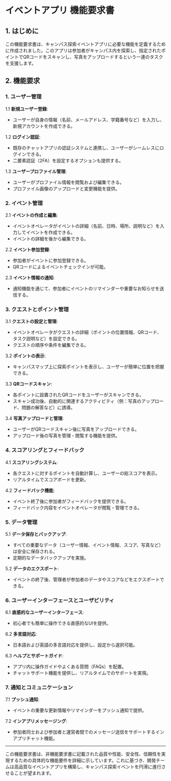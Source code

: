 # イベントアプリ 機能要求書

## 1. はじめに
この機能要求書は、キャンパス探索イベントアプリに必要な機能を定義するために作成されました。このアプリは参加者がキャンパス内を探索し、指定されたポイントでQRコードをスキャンし、写真をアップロードするという一連のタスクを支援します。

## 2. 機能要求

### 1. ユーザー管理

1.1 **新規ユーザー登録**:
- ユーザーが自身の情報（名前、メールアドレス、学籍番号など）を入力し、新規アカウントを作成できる。

1.2 **ログイン認証**:
- 既存のチャットアプリの認証システムと連携し、ユーザーがシームレスにログインできる。
- 二要素認証（2FA）を設定するオプションも提供する。

1.3 **ユーザープロファイル管理**:
- ユーザーがプロファイル情報を閲覧および編集できる。
- プロファイル画像のアップロードと変更機能を提供。

### 2. イベント管理

2.1 **イベントの作成と編集**:
- イベントオペレータがイベントの詳細（名前、日時、場所、説明など）を入力してイベントを作成できる。
- イベントの詳細を後から編集できる。

2.2 **イベント参加登録**:
- 参加者がイベントに参加登録できる。
- QRコードによるイベントチェックインが可能。

2.3 **イベント情報の通知**:
- 通知機能を通じて、参加者にイベントのリマインダーや重要なお知らせを送信する。

### 3. クエストとポイント管理

3.1 **クエストの設定と管理**:
- イベントオペレータがクエストの詳細（ポイントの位置情報、QRコード、タスク説明など）を設定できる。
- クエストの順序や条件を編集できる。

3.2 **ポイントの表示**:
- キャンパスマップ上に探索ポイントを表示し、ユーザーが簡単に位置を把握できる。

3.3 **QRコードスキャン**:
- 各ポイントに設置されたQRコードをユーザーがスキャンできる。
- スキャン成功後、自動的に関連するアクティビティ（例：写真のアップロード、問題の解答など）に誘導。

3.4 **写真アップロードと管理**:
- ユーザーがQRコードスキャン後に写真をアップロードできる。
- アップロード後の写真を管理・閲覧する機能を提供。

### 4. スコアリングとフィードバック

4.1 **スコアリングシステム**:
- 各クエストに対するポイントを自動計算し、ユーザーの総スコアを表示。
- リアルタイムでスコアボードを更新。

4.2 **フィードバック機能**:
- イベント終了後に参加者がフィードバックを提供できる。
- フィードバック内容をイベントオペレータが閲覧・管理できる。

### 5. データ管理

5.1 **データ保存とバックアップ**:
- すべての重要なデータ（ユーザー情報、イベント情報、スコア、写真など）は安全に保存される。
- 定期的なデータバックアップを実施。

5.2 **データのエクスポート**:
- イベントの終了後、管理者が参加者のデータやスコアなどをエクスポートできる。

### 6. ユーザーインターフェースとユーザビリティ

6.1 **直感的なユーザーインターフェース**:
- 初心者でも簡単に操作できる直感的なUIを提供。

6.2 **多言語対応**:
- 日本語および英語の多言語対応を提供し、設定から選択可能。

6.3 **ヘルプとサポートガイド**:
- アプリ内に操作ガイドやよくある質問（FAQs）を配置。
- チャットサポート機能を提供し、リアルタイムでのサポートを実現。

### 7. 通知とコミュニケーション

7.1 **プッシュ通知**:
- イベントの重要な更新情報やリマインダーをプッシュ通知で提供。

7.2 **インアプリメッセージング**:
- 参加者同士および参加者と運営者間でのメッセージ送信をサポートするインアプリチャット機能。

---

この機能要求書は、非機能要求書に記載された品質や性能、安全性、信頼性を実現するための具体的な機能要件を詳細に示しています。これに基づき、開発チームは高品質なイベントアプリを構築し、キャンパス探索イベントを円滑に進行させることが望まれます。